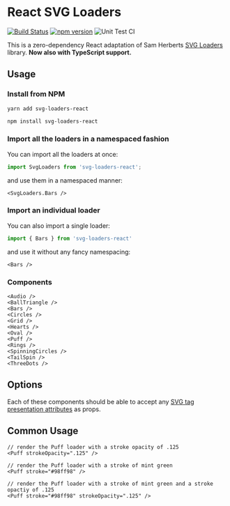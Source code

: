 # React SVG Loaders

[![Build Status](https://travis-ci.org/ajwann/svg-loaders-react.svg?branch=master)](https://travis-ci.org/ajwann/svg-loaders-react)
[![npm version](https://badge.fury.io/js/svg-loaders-react.svg)](https://badge.fury.io/js/svg-loaders-react)
![Unit Test CI](https://github.com/dkress59/svg-loaders-react/workflows/Unit%20Test%20CI/badge.svg)

This is a zero-dependency React adaptation of Sam Herberts [SVG Loaders](https://github.com/SamHerbert/SVG-Loaders) library. **Now also with TypeScript support.**

## Usage

### Install from NPM

```bash
yarn add svg-loaders-react
```

```bash
npm install svg-loaders-react
```

### Import all the loaders in a namespaced fashion

You can import all the loaders at once:

```ts
import SvgLoaders from 'svg-loaders-react';
```

and use them in a namespaced manner:

```tsx
<SvgLoaders.Bars />
```

### Import an individual loader

You can also import a single loader:

```ts
import { Bars } from 'svg-loaders-react'
```

and use it without any fancy namespacing:

```tsx
<Bars />
```

### Components

```tsx
<Audio />
<BallTriangle />
<Bars />
<Circles />
<Grid />
<Hearts />
<Oval />
<Puff />
<Rings />
<SpinningCircles />
<TailSpin />
<ThreeDots />
```

## Options

Each of these components should be able to accept any [SVG tag presentation attributes](https://developer.mozilla.org/en-US/docs/Web/SVG/Attribute/Presentation) as props.

## Common Usage

```tsx
// render the Puff loader with a stroke opacity of .125
<Puff strokeOpacity=".125" />

// render the Puff loader with a stroke of mint green
<Puff stroke="#98ff98" />

// render the Puff loader with a stroke of mint green and a stroke opactiy of .125
<Puff stroke="#98ff98" strokeOpacity=".125" />
```
